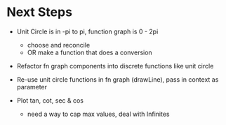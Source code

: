# Next Steps

- Unit Circle is in -pi to pi, function graph is 0 - 2pi
    + choose and reconcile 
    + OR make a function that does a conversion 

- Refactor fn graph components into discrete functions like unit circle

- Re-use unit circle functions in fn graph (drawLine), pass in context as parameter 

- Plot tan, cot, sec & cos
    + need a way to cap max values, deal with Infinites

